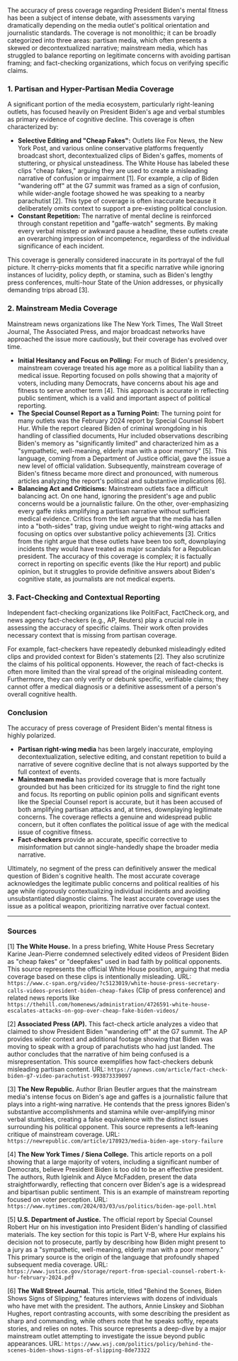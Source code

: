 The accuracy of press coverage regarding President Biden's mental fitness has been a subject of intense debate, with assessments varying dramatically depending on the media outlet's political orientation and journalistic standards. The coverage is not monolithic; it can be broadly categorized into three areas: partisan media, which often presents a skewed or decontextualized narrative; mainstream media, which has struggled to balance reporting on legitimate concerns with avoiding partisan framing; and fact-checking organizations, which focus on verifying specific claims.

### 1. Partisan and Hyper-Partisan Media Coverage

A significant portion of the media ecosystem, particularly right-leaning outlets, has focused heavily on President Biden's age and verbal stumbles as primary evidence of cognitive decline. This coverage is often characterized by:

*   **Selective Editing and "Cheap Fakes":** Outlets like Fox News, the New York Post, and various online conservative platforms frequently broadcast short, decontextualized clips of Biden's gaffes, moments of stuttering, or physical unsteadiness. The White House has labeled these clips "cheap fakes," arguing they are used to create a misleading narrative of confusion or impairment [1]. For example, a clip of Biden "wandering off" at the G7 summit was framed as a sign of confusion, while wider-angle footage showed he was speaking to a nearby parachutist [2]. This type of coverage is often inaccurate because it deliberately omits context to support a pre-existing political conclusion.
*   **Constant Repetition:** The narrative of mental decline is reinforced through constant repetition and "gaffe-watch" segments. By making every verbal misstep or awkward pause a headline, these outlets create an overarching impression of incompetence, regardless of the individual significance of each incident.

This coverage is generally considered inaccurate in its portrayal of the full picture. It cherry-picks moments that fit a specific narrative while ignoring instances of lucidity, policy depth, or stamina, such as Biden's lengthy press conferences, multi-hour State of the Union addresses, or physically demanding trips abroad [3].

### 2. Mainstream Media Coverage

Mainstream news organizations like The New York Times, The Wall Street Journal, The Associated Press, and major broadcast networks have approached the issue more cautiously, but their coverage has evolved over time.

*   **Initial Hesitancy and Focus on Polling:** For much of Biden's presidency, mainstream coverage treated his age more as a political liability than a medical issue. Reporting focused on polls showing that a majority of voters, including many Democrats, have concerns about his age and fitness to serve another term [4]. This approach is accurate in reflecting public sentiment, which is a valid and important aspect of political reporting.
*   **The Special Counsel Report as a Turning Point:** The turning point for many outlets was the February 2024 report by Special Counsel Robert Hur. While the report cleared Biden of criminal wrongdoing in his handling of classified documents, Hur included observations describing Biden's memory as "significantly limited" and characterized him as a "sympathetic, well-meaning, elderly man with a poor memory" [5]. This language, coming from a Department of Justice official, gave the issue a new level of official validation. Subsequently, mainstream coverage of Biden's fitness became more direct and pronounced, with numerous articles analyzing the report's political and substantive implications [6].
*   **Balancing Act and Criticisms:** Mainstream outlets face a difficult balancing act. On one hand, ignoring the president's age and public concerns would be a journalistic failure. On the other, over-emphasizing every gaffe risks amplifying a partisan narrative without sufficient medical evidence. Critics from the left argue that the media has fallen into a "both-sides" trap, giving undue weight to right-wing attacks and focusing on optics over substantive policy achievements [3]. Critics from the right argue that these outlets have been too soft, downplaying incidents they would have treated as major scandals for a Republican president. The accuracy of this coverage is complex; it is factually correct in reporting on specific events (like the Hur report) and public opinion, but it struggles to provide definitive answers about Biden's cognitive state, as journalists are not medical experts.

### 3. Fact-Checking and Contextual Reporting

Independent fact-checking organizations like PolitiFact, FactCheck.org, and news agency fact-checkers (e.g., AP, Reuters) play a crucial role in assessing the accuracy of specific claims. Their work often provides necessary context that is missing from partisan coverage.

For example, fact-checkers have repeatedly debunked misleadingly edited clips and provided context for Biden's statements [2]. They also scrutinize the claims of his political opponents. However, the reach of fact-checks is often more limited than the viral spread of the original misleading content. Furthermore, they can only verify or debunk specific, verifiable claims; they cannot offer a medical diagnosis or a definitive assessment of a person's overall cognitive health.

### Conclusion

The accuracy of press coverage of President Biden's mental fitness is highly polarized.

*   **Partisan right-wing media** has been largely inaccurate, employing decontextualization, selective editing, and constant repetition to build a narrative of severe cognitive decline that is not always supported by the full context of events.
*   **Mainstream media** has provided coverage that is more factually grounded but has been criticized for its struggle to find the right tone and focus. Its reporting on public opinion polls and significant events like the Special Counsel report is accurate, but it has been accused of both amplifying partisan attacks and, at times, downplaying legitimate concerns. The coverage reflects a genuine and widespread public concern, but it often conflates the political issue of age with the medical issue of cognitive fitness.
*   **Fact-checkers** provide an accurate, specific corrective to misinformation but cannot single-handedly shape the broader media narrative.

Ultimately, no segment of the press can definitively answer the medical question of Biden's cognitive health. The most accurate coverage acknowledges the legitimate public concerns and political realities of his age while rigorously contextualizing individual incidents and avoiding unsubstantiated diagnostic claims. The least accurate coverage uses the issue as a political weapon, prioritizing narrative over factual context.

---

### Sources

[1] **The White House.** In a press briefing, White House Press Secretary Karine Jean-Pierre condemned selectively edited videos of President Biden as "cheap fakes" or "deepfakes" used in bad faith by political opponents. This source represents the official White House position, arguing that media coverage based on these clips is intentionally misleading.
URL: `https://www.c-span.org/video/?c5123019/white-house-press-secretary-calls-videos-president-biden-cheap-fakes` (Clip of press conference) and related news reports like `https://thehill.com/homenews/administration/4726591-white-house-escalates-attacks-on-gop-over-cheap-fake-biden-videos/`

[2] **Associated Press (AP).** This fact-check article analyzes a video that claimed to show President Biden "wandering off" at the G7 summit. The AP provides wider context and additional footage showing that Biden was moving to speak with a group of parachutists who had just landed. The author concludes that the narrative of him being confused is a misrepresentation. This source exemplifies how fact-checkers debunk misleading partisan content.
URL: `https://apnews.com/article/fact-check-biden-g7-video-parachutist-993873339097`

[3] **The New Republic.** Author Brian Beutler argues that the mainstream media's intense focus on Biden's age and gaffes is a journalistic failure that plays into a right-wing narrative. He contends that the press ignores Biden's substantive accomplishments and stamina while over-amplifying minor verbal stumbles, creating a false equivalence with the distinct issues surrounding his political opponent. This source represents a left-leaning critique of mainstream coverage.
URL: `https://newrepublic.com/article/178923/media-biden-age-story-failure`

[4] **The New York Times / Siena College.** This article reports on a poll showing that a large majority of voters, including a significant number of Democrats, believe President Biden is too old to be an effective president. The authors, Ruth Igielnik and Alyce McFadden, present the data straightforwardly, reflecting that concern over Biden's age is a widespread and bipartisan public sentiment. This is an example of mainstream reporting focused on voter perception.
URL: `https://www.nytimes.com/2024/03/03/us/politics/biden-age-poll.html`

[5] **U.S. Department of Justice.** The official report by Special Counsel Robert Hur on his investigation into President Biden's handling of classified materials. The key section for this topic is Part V-B, where Hur explains his decision not to prosecute, partly by describing how Biden might present to a jury as a "sympathetic, well-meaning, elderly man with a poor memory." This primary source is the origin of the language that profoundly shaped subsequent media coverage.
URL: `https://www.justice.gov/storage/report-from-special-counsel-robert-k-hur-february-2024.pdf`

[6] **The Wall Street Journal.** This article, titled "Behind the Scenes, Biden Shows Signs of Slipping," features interviews with dozens of individuals who have met with the president. The authors, Annie Linskey and Siobhan Hughes, report contrasting accounts, with some describing the president as sharp and commanding, while others note that he speaks softly, repeats stories, and relies on notes. This source represents a deep-dive by a major mainstream outlet attempting to investigate the issue beyond public appearances.
URL: `https://www.wsj.com/politics/policy/behind-the-scenes-biden-shows-signs-of-slipping-8de73322`